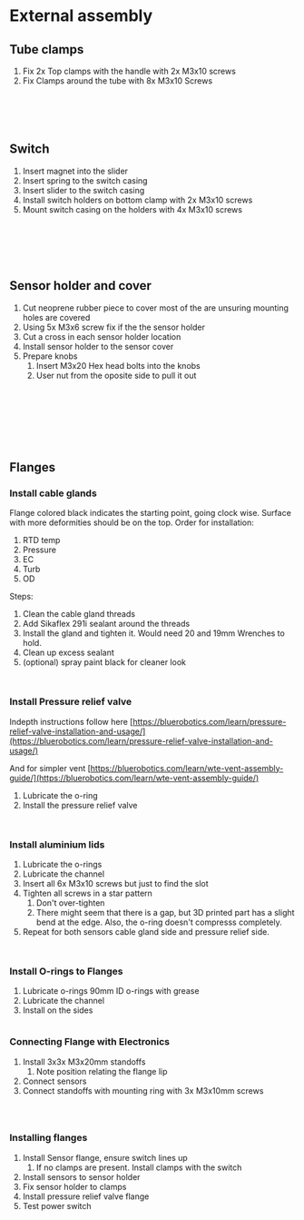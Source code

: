 # External assembly

## Tube clamps

1. Fix 2x Top clamps with the handle with 2x M3x10 screws
2. Fix Clamps around the tube with 8x M3x10 Screws

<div>

<figure><img src="../.gitbook/assets/PXL_20240805_135806912.jpg" alt=""><figcaption></figcaption></figure>

 

<figure><img src="../.gitbook/assets/PXL_20240805_140011025.jpg" alt=""><figcaption></figcaption></figure>

</div>

<div>

<figure><img src="../.gitbook/assets/PXL_20240805_140058400.jpg" alt=""><figcaption></figcaption></figure>

 

<figure><img src="../.gitbook/assets/PXL_20240805_140115118.jpg" alt=""><figcaption></figcaption></figure>

 

<figure><img src="../.gitbook/assets/PXL_20240805_140524812.jpg" alt=""><figcaption></figcaption></figure>

</div>

## Switch

1. Insert magnet into the slider
2. Insert spring to the switch casing
3. Insert slider to the switch casing
4. Install switch holders on bottom clamp with 2x M3x10 screws
5. Mount switch casing on the holders with 4x M3x10 screws

<div>

<figure><img src="../.gitbook/assets/PXL_20240805_140712035.jpg" alt=""><figcaption></figcaption></figure>

 

<figure><img src="../.gitbook/assets/PXL_20240805_140719726.jpg" alt=""><figcaption></figcaption></figure>

 

<figure><img src="../.gitbook/assets/PXL_20240805_140726781.jpg" alt=""><figcaption></figcaption></figure>

</div>

<div>

<figure><img src="../.gitbook/assets/PXL_20240805_140604647.jpg" alt=""><figcaption></figcaption></figure>

 

<figure><img src="../.gitbook/assets/PXL_20240805_140700759.jpg" alt=""><figcaption></figcaption></figure>

</div>

<figure><img src="../.gitbook/assets/PXL_20240805_140853064.jpg" alt=""><figcaption></figcaption></figure>

## Sensor holder and cover

1. Cut neoprene rubber piece to cover most of the are unsuring mounting holes are covered
2. Using 5x M3x6 screw fix if the the sensor holder
3. Cut a cross in each sensor holder location
4. Install sensor holder to the sensor cover
5. Prepare knobs
   1. Insert M3x20 Hex head bolts into the knobs
   2. User nut from the oposite side to pull it out

<div>

<figure><img src="../.gitbook/assets/PXL_20240805_140947896.jpg" alt=""><figcaption></figcaption></figure>

 

<figure><img src="../.gitbook/assets/PXL_20240805_140942512.jpg" alt=""><figcaption></figcaption></figure>

</div>

<div>

<figure><img src="../.gitbook/assets/PXL_20240805_141111816.jpg" alt=""><figcaption></figcaption></figure>

 

<figure><img src="../.gitbook/assets/PXL_20240805_141248650.jpg" alt=""><figcaption></figcaption></figure>

 

<figure><img src="../.gitbook/assets/PXL_20240805_141300311.jpg" alt=""><figcaption></figcaption></figure>

</div>

<div>

<figure><img src="../.gitbook/assets/PXL_20240805_141425098.jpg" alt=""><figcaption></figcaption></figure>

 

<figure><img src="../.gitbook/assets/PXL_20240805_142014529.jpg" alt=""><figcaption></figcaption></figure>

 

<figure><img src="../.gitbook/assets/PXL_20240805_142035280.jpg" alt=""><figcaption></figcaption></figure>

</div>

## Flanges

### Install cable glands

Flange colored black indicates the starting point, going clock wise. Surface with more deformities should be on the top. Order for installation:

1. RTD temp
2. Pressure
3. EC
4. Turb
5. OD

Steps:

1. Clean the cable gland threads&#x20;
2. Add Sikaflex 291i sealant around the threads&#x20;
3. Install the gland and tighten it. Would need 20 and 19mm Wrenches to hold.
4. Clean up excess sealant&#x20;
5. (optional) spray paint black for cleaner look

<div>

<figure><img src="../.gitbook/assets/signal-2024-08-19-092304.jpeg" alt=""><figcaption></figcaption></figure>

 

<figure><img src="../.gitbook/assets/signal-2024-08-19-092708_002.jpeg" alt=""><figcaption></figcaption></figure>

</div>

### Install Pressure relief valve

Indepth instructions follow here [https://bluerobotics.com/learn/pressure-relief-valve-installation-and-usage/](https://bluerobotics.com/learn/pressure-relief-valve-installation-and-usage/)

And for simpler vent [https://bluerobotics.com/learn/wte-vent-assembly-guide/](https://bluerobotics.com/learn/wte-vent-assembly-guide/)

1. Lubricate the o-ring
2. Install the pressure relief valve

<div>

<figure><img src="../.gitbook/assets/PXL_20240808_105318685.jpg" alt=""><figcaption></figcaption></figure>

 

<figure><img src="../.gitbook/assets/PXL_20240808_105315993.jpg" alt=""><figcaption></figcaption></figure>

</div>

### Install aluminium lids&#x20;

1. Lubricate the o-rings
2. Lubricate the channel
3. Insert all 6x  M3x10 screws but just to find the slot
4. Tighten all screws in a star pattern
   1. Don't over-tighten
   2. There might seem that there is a gap, but 3D printed part has a slight bend at the edge. Also, the o-ring doesn't compresss completely.
5. Repeat for both sensors cable gland side and pressure relief side.

<div>

<figure><img src="../.gitbook/assets/PXL_20240808_104043840.jpg" alt=""><figcaption></figcaption></figure>

 

<figure><img src="../.gitbook/assets/PXL_20240808_105721070 (1).jpg" alt=""><figcaption></figcaption></figure>

</div>

### Install O-rings to Flanges

1. Lubricate o-rings 90mm ID o-rings with grease
2. Lubricate the channel
3. Install on the sides

<figure><img src="../.gitbook/assets/PXL_20240808_110040275.jpg" alt=""><figcaption></figcaption></figure>

### Connecting Flange with Electronics

1. Install 3x3x M3x20mm standoffs
   1. Note position relating the flange lip
2. Connect sensors&#x20;
3. Connect standoffs with mounting ring with 3x M3x10mm screws

<div>

<figure><img src="../.gitbook/assets/signal-2024-08-19-101114_002.jpeg" alt=""><figcaption></figcaption></figure>

 

<figure><img src="../.gitbook/assets/signal-2024-08-19-101114_003.jpeg" alt=""><figcaption></figcaption></figure>

 

<figure><img src="../.gitbook/assets/signal-2024-08-19-101114_004.jpeg" alt=""><figcaption></figcaption></figure>

</div>

### Installing flanges

1. Install Sensor flange, ensure switch lines up
   1. If no clamps are present. Install clamps with the switch
2. Install sensors to sensor holder
3. Fix sensor holder to clamps
4. Install pressure relief valve flange
5. Test power switch

<div>

<figure><img src="../.gitbook/assets/PXL_20240819_080436777.jpg" alt=""><figcaption></figcaption></figure>

 

<figure><img src="../.gitbook/assets/PXL_20240819_142320881.jpg" alt=""><figcaption></figcaption></figure>

 

<figure><img src="../.gitbook/assets/PXL_20240819_142506256.jpg" alt=""><figcaption></figcaption></figure>

</div>





